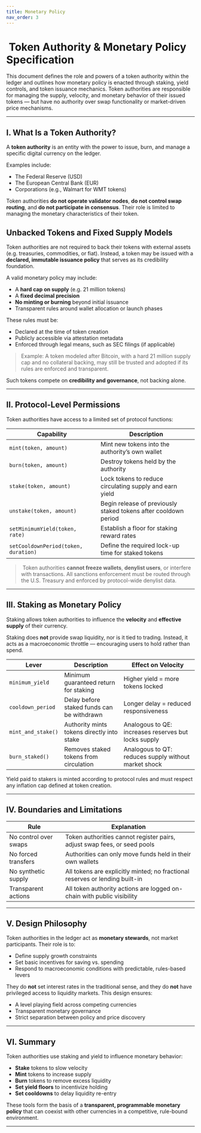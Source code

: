 ```yaml
---
title: Monetary Policy
nav_order: 3
---
```


# ️ Token Authority & Monetary Policy Specification

This document defines the role and powers of a token authority within the ledger and outlines how monetary policy is enacted through staking, yield controls, and token issuance mechanics. Token authorities are responsible for managing the supply, velocity, and monetary behavior of their issued tokens — but have no authority over swap functionality or market-driven price mechanisms.

---

## I.  What Is a Token Authority?

A **token authority** is an entity with the power to issue, burn, and manage a specific digital currency on the ledger.

Examples include:
- The Federal Reserve (USD)
- The European Central Bank (EUR)
- Corporations (e.g., Walmart for WMT tokens)

Token authorities **do not operate validator nodes**, **do not control swap routing**, and **do not participate in consensus**. Their role is limited to managing the monetary characteristics of their token.

## Unbacked Tokens and Fixed Supply Models

Token authorities are not required to back their tokens with external assets (e.g. treasuries, commodities, or fiat). Instead, a token may be issued with a **declared, immutable issuance policy** that serves as its credibility foundation.

A valid monetary policy may include:
- A **hard cap on supply** (e.g. 21 million tokens)
- A **fixed decimal precision**
- **No minting or burning** beyond initial issuance
- Transparent rules around wallet allocation or launch phases

These rules must be:
- Declared at the time of token creation
- Publicly accessible via attestation metadata
- Enforced through legal means, such as SEC filings (if applicable)

> Example: A token modeled after Bitcoin, with a hard 21 million supply cap and no collateral backing, may still be trusted and adopted if its rules are enforced and transparent.

Such tokens compete on **credibility and governance**, not backing alone.

---

## II.  Protocol-Level Permissions

Token authorities have access to a limited set of protocol functions:

| Capability | Description |
|------------|-------------|
| `mint(token, amount)` | Mint new tokens into the authority’s own wallet |
| `burn(token, amount)` | Destroy tokens held by the authority |
| `stake(token, amount)` | Lock tokens to reduce circulating supply and earn yield |
| `unstake(token, amount)` | Begin release of previously staked tokens after cooldown period |
| `setMinimumYield(token, rate)` | Establish a floor for staking reward rates |
| `setCooldownPeriod(token, duration)` | Define the required lock-up time for staked tokens |

> ️ Token authorities **cannot freeze wallets**, **denylist users**, or interfere with transactions. All sanctions enforcement must be routed through the U.S. Treasury and enforced by protocol-wide denylist data.

---

## III.  Staking as Monetary Policy

Staking allows token authorities to influence the **velocity** and **effective supply** of their currency.

Staking does **not** provide swap liquidity, nor is it tied to trading. Instead, it acts as a macroeconomic throttle — encouraging users to hold rather than spend.

| Lever | Description | Effect on Velocity |
|-------|-------------|---------------------|
| `minimum_yield` | Minimum guaranteed return for staking | Higher yield = more tokens locked |
| `cooldown_period` | Delay before staked funds can be withdrawn | Longer delay = reduced responsiveness |
| `mint_and_stake()` | Authority mints tokens directly into stake | Analogous to QE: increases reserves but locks supply |
| `burn_staked()` | Removes staked tokens from circulation | Analogous to QT: reduces supply without market shock |

Yield paid to stakers is minted according to protocol rules and must respect any inflation cap defined at token creation.

---

## IV.  Boundaries and Limitations

| Rule | Explanation |
|------|-------------|
| No control over swaps | Token authorities cannot register pairs, adjust swap fees, or seed pools |
| No forced transfers | Authorities can only move funds held in their own wallets |
| No synthetic supply | All tokens are explicitly minted; no fractional reserves or lending built-in |
| Transparent actions | All token authority actions are logged on-chain with public visibility |

---

## V.  Design Philosophy

Token authorities in the ledger act as **monetary stewards**, not market participants. Their role is to:

- Define supply growth constraints
- Set basic incentives for saving vs. spending
- Respond to macroeconomic conditions with predictable, rules-based levers

They do **not** set interest rates in the traditional sense, and they do **not** have privileged access to liquidity markets. This design ensures:

- A level playing field across competing currencies
- Transparent monetary governance
- Strict separation between policy and price discovery

---

## VI.  Summary

Token authorities use staking and yield to influence monetary behavior:

- **Stake** tokens to slow velocity
- **Mint** tokens to increase supply
- **Burn** tokens to remove excess liquidity
- **Set yield floors** to incentivize holding
- **Set cooldowns** to delay liquidity re-entry

These tools form the basis of a **transparent, programmable monetary policy** that can coexist with other currencies in a competitive, rule-bound environment.

---
